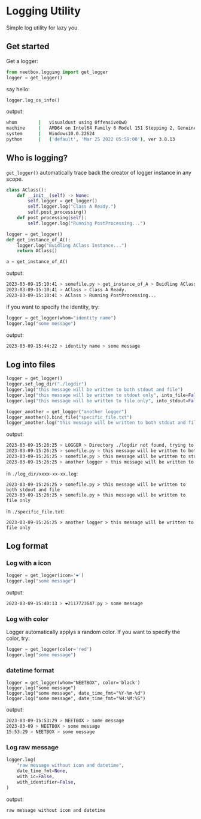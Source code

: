 # Logging Utility

Simple log utility for lazy you.

## Get started

Get a logger:
```python
from neetbox.logging import get_logger
logger = get_logger()
```

say hello:
```python
logger.log_os_info()
```
output:
```bash
whom		|	visualdust using OffensiveQwQ
machine		|	AMD64 on Intel64 Family 6 Model 151 Stepping 2, GenuineIntel
system		|	Windows10.0.22624
python		|	('default', 'Mar 25 2022 05:59:00'), ver 3.8.13
```

## Who is logging?

`get_logger()` automatically trace back the creator of logger instance in any scope.

```python
class AClass():
    def __init__(self) -> None:
        self.logger = get_logger()
        self.logger.log("Class A Ready.")
        self.post_processing()
    def post_processing(self):
        self.logger.log("Running PostProcessing...")

logger = get_logger()
def get_instance_of_A():
    logger.log("Buidling AClass Instance...")
    return AClass()

a = get_instance_of_A()
```
output:
```bash
2023-03-09-15:10:41 > somefile.py > get_instance_of_A > Buidling AClass Instance...
2023-03-09-15:10:41 > AClass > Class A Ready.
2023-03-09-15:10:41 > AClass > Running PostProcessing...
```

if you want to specify the identity, try:
```python
logger = get_logger(whom="identity name")
logger.log("some message")
```
output:
```bash
2023-03-09-15:44:22 > identity name > some message
```

## Log into files

```python
logger = get_logger()
logger.set_log_dir("./logdir")
logger.log("this message will be written to both stdout and file")
logger.log("this message will be written to stdout only", into_file=False)
logger.log("this message will be written to file only", into_stdout=False)

logger_another = get_logger("another logger")
logger_another().bind_file("specific_file.txt")
logger_another.log("this message will be written to both stdout and file")
```
output:
```bash
2023-03-09-15:26:25 > LOGGER > Directory ./logdir not found, trying to create.
2023-03-09-15:26:25 > somefile.py > this message will be written to both stdout and file
2023-03-09-15:26:25 > somefile.py > this message will be written to stdout only
2023-03-09-15:26:25 > another logger > this message will be written to stdout only
```
in `./log_dir/xxxx-xx-xx.log`:
```
2023-03-09-15:26:25 > somefile.py > this message will be written to both stdout and file
2023-03-09-15:26:25 > somefile.py > this message will be written to file only
```
in `./specific_file.txt`:
```
2023-03-09-15:26:25 > another logger > this message will be written to file only
```

## Log format

### Log with a icon

```python
logger = get_logger(icon='❤️')
logger.log("some message")
```
output:
```bash
2023-03-09-15:40:13 > ❤️2117723647.py > some message
```

### Log with color

Logger automatically applys a random color. If you want to specify the color, try:
```python
logger = get_logger(color='red')
logger.log("some message")
```

### datetime format

```
logger = get_logger(whom="NEETBOX", color='black')
logger.log("some message")
logger.log("some message", date_time_fmt="%Y-%m-%d")
logger.log("some message", date_time_fmt="%H:%M:%S")
```
output:
```bash
2023-03-09-15:53:29 > NEETBOX > some message
2023-03-09 > NEETBOX > some message
15:53:29 > NEETBOX > some message
```

### Log raw message

```python
logger.log(
    "raw message without icon and datetime",
    date_time_fmt=None,
    with_ic=False,
    with_identifier=False,
)
```
output:
```
raw message without icon and datetime
```
